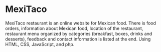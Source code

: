 # MexiTaco
MexiTaco restaurant is an online website for Mexican food. There is  food orders, information about Mexican food, location of the restaurant, restaurant menu organized by categories (breakfast, boxes, drinks and desserts), feedback and contact information is listed at the end.
Using HTML, CSS, JavaScript, and php.
